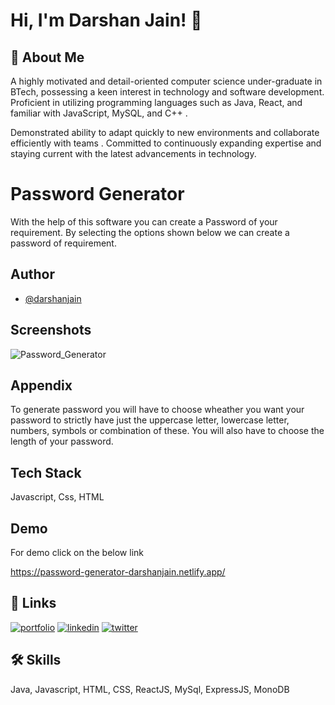 # Hi, I'm Darshan Jain! 👋

## 🚀 About Me
A highly motivated
and
detail-oriented
computer science under-graduate in BTech,
possessing a keen interest in technology and
software development. Proficient in utilizing
programming languages such as Java, React, and
familiar with JavaScript,
MySQL,
and C++ .

Demonstrated ability to adapt quickly to new
environments and collaborate efficiently with
teams . Committed
to continuously expanding
expertise and staying current with the latest
advancements in technology.


# Password Generator

With the help of this software you can create a Password of your requirement. By selecting the options shown below we can create a password of requirement.

## Author

- [@darshanjain](https://github.com/darshanjaipuria/)


## Screenshots

![Password_Generator](https://user-images.githubusercontent.com/109844175/227701490-9b065321-e741-42f6-b3b7-1a701b1d4abc.png)

## Appendix


To generate password you will have to choose wheather you want your password to strictly have just the uppercase letter, lowercase letter, numbers, symbols or combination of these. You will also have to choose the length of your password.

## Tech Stack

Javascript,
Css,
HTML

## Demo

For demo click on the below link

https://password-generator-darshanjain.netlify.app/



## 🔗 Links
[![portfolio](https://img.shields.io/badge/my_portfolio-000?style=for-the-badge&logo=ko-fi&logoColor=white)](https://darshanjain.netlify.app/)
[![linkedin](https://img.shields.io/badge/linkedin-0A66C2?style=for-the-badge&logo=linkedin&logoColor=white)](https://www.linkedin.com/in/darshannn-jain/)
[![twitter](https://img.shields.io/badge/twitter-1DA1F2?style=for-the-badge&logo=twitter&logoColor=white)](https://twitter.com/DarshanJaipuria)


## 🛠 Skills
Java, Javascript, HTML, CSS, ReactJS, MySql, ExpressJS, MonoDB



